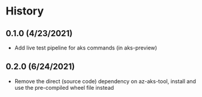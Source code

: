 # History

## 0.1.0 (4/23/2021)

* Add live test pipeline for aks commands (in aks-preview)

## 0.2.0 (6/24/2021)

* Remove the direct (source code) dependency on az-aks-tool, install and use the pre-compiled wheel file instead
